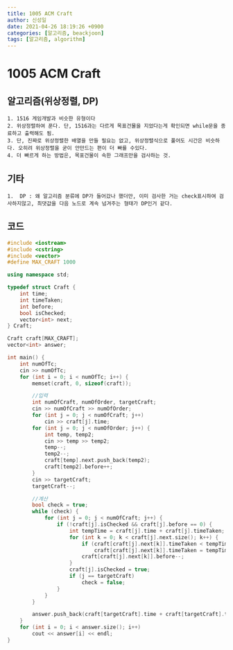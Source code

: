 ```yaml
---
title: 1005 ACM Craft
author: 신성일
date: 2021-04-26 18:19:26 +0900
categories: [알고리즘, beackjoon]
tags: [알고리즘, algorithm]
---
```


# 1005 ACM Craft

## 알고리즘(위상정렬, DP)

    1. 1516 게임개발과 비슷한 유형이다
    2. 위상정렬하여 푼다. 단, 1516과는 다르게 목표건물을 지었다는게 확인되면 while문을 종료하고 출력해도 됨.
    3. 단, 진짜로 위상정렬한 배열을 만들 필요는 없고, 위상정렬식으로 풀어도 시간은 비슷하다. 오히려 위상정렬을 굳이 안만드는 편이 더 빠를 수있다.
    4. 더 빠르게 하는 방법은, 목표건물이 속한 그래프만을 검사하는 것.

## 기타

    1.  DP : 왜 알고리즘 분류에 DP가 들어갔나 했더만, 이미 검사한 거는 check표시하여 검사하지않고, 최댓값을 다음 노드로 계속 넘겨주는 형태가 DP인거 같다.

## 코드

```cpp
#include <iostream>
#include <cstring>
#include <vector>
#define MAX_CRAFT 1000

using namespace std;

typedef struct Craft {
	int time;
	int timeTaken;
	int before;
	bool isChecked;
	vector<int> next;
} Craft;

Craft craft[MAX_CRAFT];
vector<int> answer;

int main() {
	int numOfTc;
	cin >> numOfTc;
	for (int i = 0; i < numOfTc; i++) {
		memset(craft, 0, sizeof(craft));

		//입력
		int numOfCraft, numOfOrder, targetCraft;
		cin >> numOfCraft >> numOfOrder;
		for (int j = 0; j < numOfCraft; j++)
			cin >> craft[j].time;
		for (int j = 0; j < numOfOrder; j++) {
			int temp, temp2;
			cin >> temp >> temp2;
			temp--;
			temp2--;
			craft[temp].next.push_back(temp2);
			craft[temp2].before++;
		}
		cin >> targetCraft;
		targetCraft--;

		//계산
		bool check = true;
		while (check) {
			for (int j = 0; j < numOfCraft; j++) {
				if (!craft[j].isChecked && craft[j].before == 0) {
					int tempTime = craft[j].time + craft[j].timeTaken;
					for (int k = 0; k < craft[j].next.size(); k++) {
						if (craft[craft[j].next[k]].timeTaken < tempTime)
							craft[craft[j].next[k]].timeTaken = tempTime;
						craft[craft[j].next[k]].before--;
					}
					craft[j].isChecked = true;
					if (j == targetCraft)
						check = false;
				}
			}
		}

		answer.push_back(craft[targetCraft].time + craft[targetCraft].timeTaken);
	}
	for (int i = 0; i < answer.size(); i++)
		cout << answer[i] << endl;
}
```
